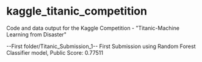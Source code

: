 # kaggle_titanic_competition
Code and data output for the Kaggle Competition - "Titanic-Machine Learning from Disaster"

--First folder/Titanic_Submission_1--
First Submission using Random Forest Classifier model,
Public Score: 0.77511
